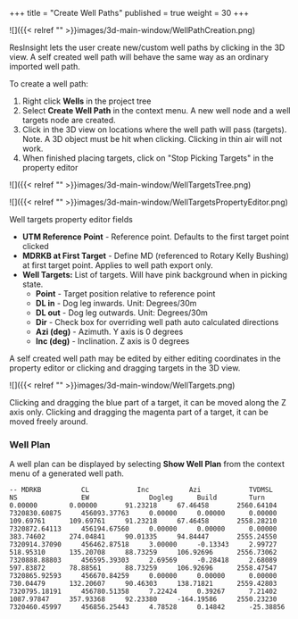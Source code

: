 +++
title = "Create Well Paths"
published = true
weight = 30
+++

![]({{< relref "" >}}images/3d-main-window/WellPathCreation.png)

ResInsight lets the user create new/custom well paths by clicking in the 3D view. A self created well path will behave the same way as an ordinary imported well path.

To create a well path:
1. Right click **Wells** in the project tree
2. Select **Create Well Path** in the context menu. A new well node and a well targets node are created.
3. Click in the 3D view on locations where the well path will pass (targets). Note. A 3D object must be hit when clicking. Clicking in thin air will not work.
4. When finished placing targets, click on "Stop Picking Targets" in the property editor

![]({{< relref "" >}}images/3d-main-window/WellTargetsTree.png)

![]({{< relref "" >}}images/3d-main-window/WellTargetsPropertyEditor.png)

Well targets property editor fields
- **UTM Reference Point** - Reference point. Defaults to the first target point clicked
- **MDRKB at First Target** - Define MD (referenced to Rotary Kelly Bushing) at first target point. Applies to well path export only.
- **Well Targets:** List of targets. Will have pink background when in picking state.
  - **Point** - Target position relative to reference point
  - **DL in** - Dog leg inwards. Unit: Degrees/30m
  - **DL out** - Dog leg outwards. Unit: Degrees/30m
  - **Dir** - Check box for overriding well path auto calculated directions
  - **Azi (deg)** - Azimuth. Y axis is 0 degrees
  - **Inc (deg)** - Inclination. Z axis is 0 degrees

A self created well path may be edited by either editing coordinates in the property editor or clicking and dragging targets in the 3D view. 

![]({{< relref "" >}}images/3d-main-window/WellTargets.png)

Clicking and dragging the blue part of a target, it can be moved along the Z axis only. Clicking and dragging the magenta part of a target, it can be moved freely around.

### Well Plan
A well plan can be displayed by selecting **Show Well Plan** from the context menu of a generated well path. 

```
-- MDRKB          CL            Inc          Azi            TVDMSL         NS                EW               Dogleg      Build        Turn          
0.00000        0.00000       91.23218     67.46458       2560.64104     7320830.60875     456093.37763     0.00000     0.00000      0.00000       
109.69761      109.69761     91.23218     67.46458       2558.28210     7320872.64113     456194.67560     0.00000     0.00000      0.00000       
383.74602      274.04841     90.01335     94.84447       2555.24550     7320914.37090     456462.87518     3.00000     -0.13343     2.99727       
518.95310      135.20708     88.73259     106.92696      2556.73062     7320888.88803     456595.39303     2.69569     -0.28418     2.68089       
597.83872      78.88561      88.73259     106.92696      2558.47547     7320865.92593     456670.84259     0.00000     0.00000      0.00000       
730.04479      132.20607     90.46303     138.71821      2559.42803     7320795.18191     456780.51358     7.22424     0.39267      7.21402       
1087.97847     357.93368     92.23380     -164.19586     2550.23230     7320460.45997     456856.25443     4.78528     0.14842      -25.38856     
```
